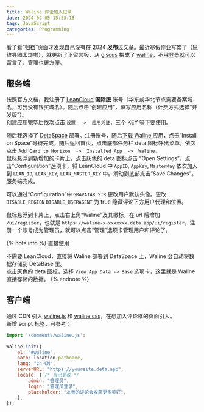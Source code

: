 ```yaml
---
title: Waline 评论加入记录
date: 2024-02-05 15:53:18
tags: JavaScript
categories: Programming
---
```


看了看“[归档](/archives)”页面才发现自己没有在 2024 **发布**过文章。最近寒假作业写累了（思维导图太烦啦），就更新了下留言板，从 [giscus](https://giscus.app/zh-CN) 换成了 [waline](https://waline.js.org)，不用登录就可以留言了，管理也更方便。  

<!--more-->

## 服务端
按照官方文档，我注册了 [LeanCloud](https://console.leancloud.app/register) **国际版** 账号（华东或华北节点需要备案域名，可我没有钱买域名）。随后点击“创建应用”，填写应用名称（计费方式选择“开发版”）。  
创建应用完毕后依次点击 `设置  ->  应用凭证`，三个 KEY 等下要使用。

随后我选择了 [DetaSpace](https://deta.space/signup) 部署。注册账号，随后[下载 Waline 应用](https://deta.space/discovery/@lizheming/waline)，点击“Install on Space”等待完成。随后返回首页，点击底部任务栏 deta 图标呼出菜单，依次点击 `Add Card to Horizon  ->  Installed App  ->  Waline`。  
鼠标悬浮到新增加的卡片上，点击灰色的 deta 图标点击 “Open Settings”，点击“Configuration”选项卡，将 LeanCloud 中 `AppID`, `AppKey`, `MasterKay` 依次加入到 `LEAN_ID`, `LEAN_KEY`, `LEAN_MASTER_KEY` 中。滑动到底部点击“Save Changes”。服务端完成。

可以通过“Configuration”中 `GRAVATAR_STR` 更改用户默认头像。更改 `DISABLE_REGION` `DISABLE_USERAGENT` 为 true 隐藏评论下方用户代理和位置。

鼠标悬浮到卡片上，点击右上角“Waline”及其徽标，在 url 后增加 `/ui/register`，也就是 `https://waline-x-xxxxxxx.deta.app/ui/register`，注册一个账号成为管理员，就可以点击“管理”选项卡管理用户和评论了。

{% note info %}
直接使用

不需要 LeanCloud，直接将 Waline 部署到 DetaSpace 上，Waline 会自动将数据存储到 DetaBase 里。  
点击灰色的 deta 图标，选择 `View App Data -> Base` 选项卡，这里就是 Waline 直接存储的数据。
{% endnote %}

## 客户端
通过 CDN 引入 [waline.js](https://cdnjs.cloudflare.com/ajax/libs/waline/2.15.8/waline.js) 和 [waline.css](https://cdnjs.cloudflare.com/ajax/libs/waline/2.15.8/waline.css)，在想加入评论框的页面引入。  
新增 script 标签，可参考：

```javascript
import '/comments/waline.js';
    
Waline.init({
    el: "#waline",
    path: location.pathname,
    lang: "zh-CN",
    serverURL: "https://yoursite.deta.app",
    locale: { /* 自己更改 */
        admin: "管理员",
        login: "管理员登录",
        placeholder: "友善的评论会收获更多美好",
    },
});
```